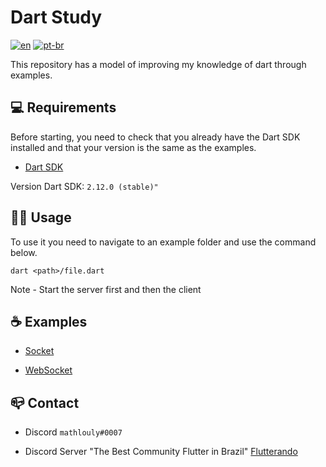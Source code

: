 # Dart Study

[![en](https://img.shields.io/badge/lang-en--us-red)](https://github.com/mathlouly/dart_study/blob/main/README.md)
[![pt-br](https://img.shields.io/badge/lang-pt--br-green)](https://github.com/mathlouly/dart_study/blob/main/README.pt-br.md)

This repository has a model of improving my knowledge of dart through examples.

## 💻 Requirements

Before starting, you need to check that you already have the Dart SDK installed and that your version is the same as the examples.

- [Dart SDK](https://dart.dev/get-dart)

Version Dart SDK: `2.12.0 (stable)"`


## 👩‍💻 Usage

To use it you need to navigate to an example folder and use the command below.
```
dart <path>/file.dart
```
Note - Start the server first and then the client


## ☕ Examples

* [Socket](https://github.com/mathlouly/dart_study/tree/main/connections/socket)

* [WebSocket](https://github.com/mathlouly/dart_study/tree/main/connections/websocket)


## 📪 Contact

* Discord `mathlouly#0007`

* Discord Server "The Best Community Flutter in Brazil" [Flutterando](https://discord.gg/pEP9baQCny)